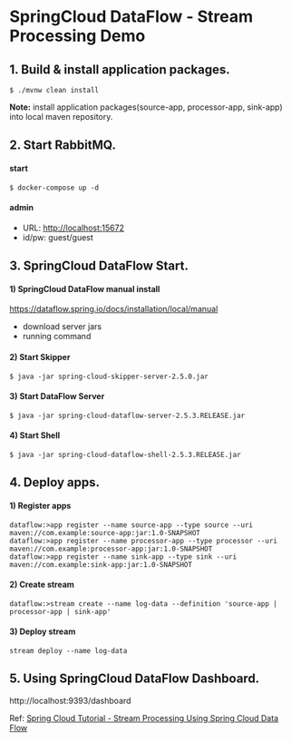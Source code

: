 # SpringCloud DataFlow - Stream Processing Demo

## 1. Build & install application packages.

```shell script
$ ./mvnw clean install
```
**Note:** install application packages(source-app, processor-app, sink-app) into local maven repository. 

## 2. Start RabbitMQ.

#### start
```shell script
$ docker-compose up -d
```

#### admin
* URL: [http://localhost:15672](http://localhost:15672)
* id/pw: guest/guest


## 3. SpringCloud DataFlow Start.

#### 1) SpringCloud DataFlow manual install
https://dataflow.spring.io/docs/installation/local/manual

* download server jars
* running command 

#### 2) Start Skipper
```shell script
$ java -jar spring-cloud-skipper-server-2.5.0.jar
```

#### 3) Start DataFlow Server
```shell script
$ java -jar spring-cloud-dataflow-server-2.5.3.RELEASE.jar
```

#### 4) Start Shell

```shell script
$ java -jar spring-cloud-dataflow-shell-2.5.3.RELEASE.jar
```

## 4. Deploy apps.

#### 1) Register apps
```shell script
dataflow:>app register --name source-app --type source --uri maven://com.example:source-app:jar:1.0-SNAPSHOT
dataflow:>app register --name processor-app --type processor --uri maven://com.example:processor-app:jar:1.0-SNAPSHOT
dataflow:>app register --name sink-app --type sink --uri maven://com.example:sink-app:jar:1.0-SNAPSHOT
```

#### 2) Create stream
```shell script
dataflow:>stream create --name log-data --definition 'source-app | processor-app | sink-app'
```

#### 3) Deploy stream
```shell script
stream deploy --name log-data
```


## 5. Using SpringCloud DataFlow Dashboard.
http://localhost:9393/dashboard






Ref: [Spring Cloud Tutorial - Stream Processing Using Spring Cloud Data Flow](https://www.javainuse.com/spring/cloud-data-flow)
